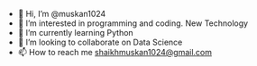 - 👋 Hi, I’m @muskan1024
- 👀 I’m interested in programming and coding. New Technology
- 🌱 I’m currently learning Python
- 💞️ I’m looking to collaborate on Data Science
- 📫 How to reach me shaikhmuskan1024@gmail.com

<!---
muskan1024/muskan1024 is a ✨ special ✨ repository because its `README.md` (this file) appears on your GitHub profile.
You can click the Preview link to take a look at your changes.
--->
